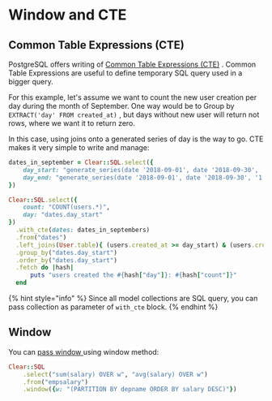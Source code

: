 # Window and CTE

## Common Table Expressions \(CTE\)

PostgreSQL offers writing of [Common Table Expressions \(CTE\)](https://www.postgresql.org/docs/current/queries-with.html) . Common Table Expressions are useful to define temporary SQL query used in a bigger query.

For this example, let's assume we want to count the new user creation per day during the month of September. One way would be to Group by `EXTRACT('day' FROM created_at)` , but days without new user will return not rows, where we want it to return zero.

In this case, using joins onto a generated series of day is the way to go. CTE makes it very simple to write and manage:

```ruby
dates_in_september = Clear::SQL.select({
    day_start: "generate_series(date '2018-09-01', date '2018-09-30', '1 day'::interval)",
    day_end: "generate_series(date '2018-09-01', date '2018-09-30', '1 day'::interval) + '1 day'::interval";
})

Clear::SQL.select({
    count: "COUNT(users.*)",
    day: "dates.day_start"
})
  .with_cte(dates: dates_in_septembers)
  .from("dates")
  .left_joins(User.table){ (users.created_at >= day_start) & (users.created_at < day_end) }
  .group_by("dates.day_start")
  .order_by("dates.day_start")
  .fetch do |hash|
      puts "users created the #{hash["day"]}: #{hash["count"]}"
  end
```

{% hint style="info" %}
Since all model collections are SQL query, you can pass collection as parameter of `with_cte` block.
{% endhint %}

## Window

You can [pass window ](https://www.postgresql.org/docs/current/tutorial-window.html)using window method:

```ruby
Clear::SQL
    .select("sum(salary) OVER w", "avg(salary) OVER w")
    .from("empsalary")
    .window({w: "(PARTITION BY depname ORDER BY salary DESC)"})
```


